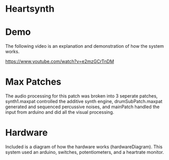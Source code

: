 # Heartsynth

# Demo

The following video is an explanation and demonstration of how the system works. 

https://www.youtube.com/watch?v=e2mzGCrTnDM

# Max Patches

The audio processing for this patch was broken into 3 seperate patches, synth1.maxpat controlled the additive synth engine, drumSubPatch.maxpat generated and sequenced percussive noises, and mainPatch handled the input from arduino and did all the visual processing. 

# Hardware

Included is a diagram of how the hardware works (hardwareDiagram). This system used an arduino, switches, potentiometers, and a heartrate monitor. 


